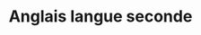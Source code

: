 ---
title: Anglais langue seconde
longTitle: 'Anglais langue seconde'
tags:
- gccommon
french:
- "[[English second language]]"
---